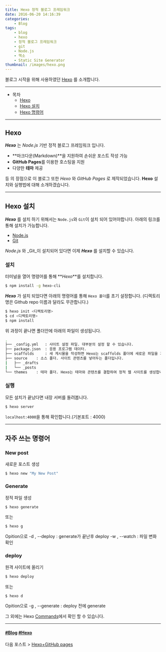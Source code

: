 ```yaml
---
title: Hexo 정적 블로그 프레임워크
date: 2016-06-20 14:16:39
categories: 
	- Blog
tags:
	- blog 
	- hexo
	- 정적 블로그 프레임워크
	- git
	- Node.js
	- 헥소
	- Static Site Generator
thumbnail: /images/hexo.png
---
```


블로그 시작을 위해 사용하였던 [Hexo](https://hexo.io/) 를 소개합니다.

---
- 목차
	- [Hexo](#hexo)
	- [Hexo 설치](#hexo-install)
	- [Hexo 명령어](#hexo-command)
---

## <div id= "hexo">Hexo
_**Hexo**_ 는 _Node.js_ 기반 정적 블로그 프레임워크 입니다.

- **마크다운(Markdown)**을 지원하여 손쉬운 포스트 작성 가능 
- **GitHub Pages**를 이용한 호스팅을 지원
- 다양한 **테마** 제공

등 의 장점으로 이 블로그 또한 _Hexo_ 와 _GitHub Pages_ 로 제작되었습니다. 
**Hexo** 설치와 실행법에 대해 소개하겠습니다.

---
## <div id="hexo-install">Hexo 설치
**_Hexo_** 를 설치 하기 위해서는 `Node.js`와 `Git`이 설치 되어 있어야합니다.
아래의 링크를 통해 설치가 가능합니다.
- [Node.js](https://nodejs.org/en/)
- [Git](https://git-scm.com/)

_Node.js_ 와 _Git_이 설치되어 있다면 이제 **_Hexo_** 를 설치할 수 있습니다.

### 설치
터미널을 열어 명령어를 통해 **_Hexo_**를 설치합니다. 

``` bash
$ npm install -g hexo-cli
```

**_Hexo_** 가 설치 되었다면 아래의 명령어를 통해 `Hexo 폴더`를 초기 설정합니다.
(디렉토리명은 Github repo 이름과 달라도 무관합니다.) 

``` bash
$ hexo init <디렉토리명>
$ cd <디렉토리명>
$ npm install
```
위 과정이 끝나면 폴더안에 아래의 파일이 생성됩니다.

``` bash
.
├── _config.yml   : 사이트 설정 파일. 대부분의 설정 할 수 있습니다. 
├── package.json  : 응용 프로그램 데이터.  
├── scaffolds 	  : 새 게시물을 작성하면 Hexo는 scaffolds 폴더에 새로운 파일을 기반으로 하고 있습니다.
├── source 	  : 소스 폴더. 사이트 콘텐츠를 넣어두는 폴더입니다.
|   ├── _drafts 	
|   └── _posts 		
└── themes 	  : 테마 폴더. Hexo는 테마와 콘텐츠를 결합하여 정적 웹 사이트를 생성합니다.

```
### 실행
모든 설치가 끝났다면 내장 서버를 돌려봅니다.

``` bash
$ hexo server
```
`localhost:4000`을 통해 확인합니다.(기본포트 : 4000)

---
## <div id= "hexo-command">자주 쓰는 명령어
### New post
새로운 포스트 생성

``` bash
$ hexo new "My New Post"
```

### Generate
정적 파일 생성

``` bash
$ hexo generate
```
또는

```bash
$ hexo g
```
Opition으로 
-d , --deploy : generate가 끝난후 deploy
-w , --watch : 파일 변화 확인

### deploy
원격 사이트에 올리기

``` bash
$ hexo deploy
```
또는

```bash
$ hexo d
```
Opition으로 
-g , --generate : deploy 전에 generate

그 외에는 Hexo [Commands](https://hexo.io/docs/commands.html)에서 확인 할 수 있습니다.

---
#### [#Blog](https://simhyejin.github.io/tags/blog/) [#Hexo](https://simhyejin.github.io/tags/hexo/)
다음 포스트 > [Hexo+GitHub pages](https://simhyejin.github.io/2016/06/20/hexo-github-pages/)









